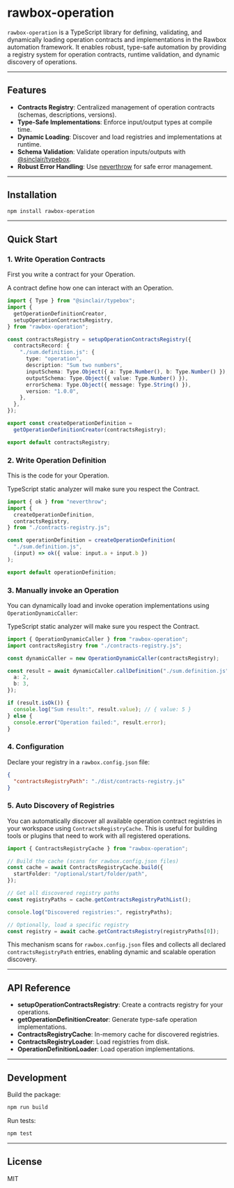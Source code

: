 # rawbox-operation

`rawbox-operation` is a TypeScript library for defining, validating, and dynamically loading operation contracts and implementations in the Rawbox automation framework. It enables robust, type-safe automation by providing a registry system for operation contracts, runtime validation, and dynamic discovery of operations.

---

## Features

- **Contracts Registry**: Centralized management of operation contracts (schemas, descriptions, versions).
- **Type-Safe Implementations**: Enforce input/output types at compile time.
- **Dynamic Loading**: Discover and load registries and implementations at runtime.
- **Schema Validation**: Validate operation inputs/outputs with [@sinclair/typebox](https://github.com/sinclairzx81/typebox).
- **Robust Error Handling**: Use [neverthrow](https://github.com/supermacro/neverthrow) for safe error management.

---

## Installation

```sh
npm install rawbox-operation
```

---

## Quick Start

### 1. Write Operation Contracts

First you write a contract for your Operation.

A contract define how one can interact with an Operation.

```ts
import { Type } from "@sinclair/typebox";
import {
  getOperationDefinitionCreator,
  setupOperationContractsRegistry,
} from "rawbox-operation";

const contractsRegistry = setupOperationContractsRegistry({
  contractsRecord: {
    "./sum.definition.js": {
      type: "operation",
      description: "Sum two numbers",
      inputSchema: Type.Object({ a: Type.Number(), b: Type.Number() }),
      outputSchema: Type.Object({ value: Type.Number() }),
      errorSchema: Type.Object({ message: Type.String() }),
      version: "1.0.0",
    },
  },
});

export const createOperationDefinition =
  getOperationDefinitionCreator(contractsRegistry);

export default contractsRegistry;
```

### 2. Write Operation Definition

This is the code for your Operation.

TypeScript static analyzer will make sure you respect the Contract.

```ts
import { ok } from "neverthrow";
import {
  createOperationDefinition,
  contractsRegistry,
} from "./contracts-registry.js";

const operationDefinition = createOperationDefinition(
  "./sum.definition.js",
  (input) => ok({ value: input.a + input.b })
);

export default operationDefinition;
```

### 3. Manually invoke an Operation

You can dynamically load and invoke operation implementations using `OperationDynamicCaller`:

TypeScript static analyzer will make sure you respect the Contract.

```ts
import { OperationDynamicCaller } from "rawbox-operation";
import contractsRegistry from "./contracts-registry.js";

const dynamicCaller = new OperationDynamicCaller(contractsRegistry);

const result = await dynamicCaller.callDefinition("./sum.definition.js", {
  a: 2,
  b: 3,
});

if (result.isOk()) {
  console.log("Sum result:", result.value); // { value: 5 }
} else {
  console.error("Operation failed:", result.error);
}
```

### 4. Configuration

Declare your registry in a `rawbox.config.json` file:

```json
{
  "contractsRegistryPath": "./dist/contracts-registry.js"
}
```

### 5. Auto Discovery of Registries

You can automatically discover all available operation contract registries in your workspace using `ContractsRegistryCache`. This is useful for building tools or plugins that need to work with all registered operations.

```ts
import { ContractsRegistryCache } from "rawbox-operation";

// Build the cache (scans for rawbox.config.json files)
const cache = await ContractsRegistryCache.build({
  startFolder: "/optional/start/folder/path",
});

// Get all discovered registry paths
const registryPaths = cache.getContractsRegistryPathList();

console.log("Discovered registries:", registryPaths);

// Optionally, load a specific registry
const registry = await cache.getContractsRegistry(registryPaths[0]);
```

This mechanism scans for `rawbox.config.json` files and collects all declared `contractsRegistryPath` entries, enabling dynamic and scalable operation discovery.

---

## API Reference

- **setupOperationContractsRegistry**: Create a contracts registry for your operations.
- **getOperationDefinitionCreator**: Generate type-safe operation implementations.
- **ContractsRegistryCache**: In-memory cache for discovered registries.
- **ContractsRegistryLoader**: Load registries from disk.
- **OperationDefinitionLoader**: Load operation implementations.

---

## Development

Build the package:

```sh
npm run build
```

Run tests:

```sh
npm test
```

---

## License

MIT
